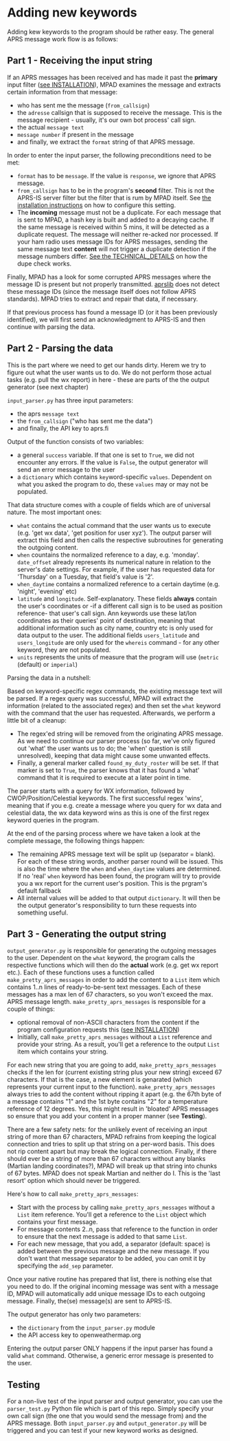 # Adding new keywords

Adding kew keywords to the program should be rather easy. The general APRS message work flow is as follows:

## Part 1 - Receiving the input string

If an APRS messages has been received and has made it past the __primary__ input filter ([see INSTALLATION](docs/INSTALLATION.md)), MPAD examines the message and extracts certain information from that message:

- who has sent me the message (```from_callsign```)
- the ```adresse``` callsign that is supposed to receive the message. This is the message recipient - usually, it's our own bot process' call sign.
- the actual ```message text```
- ```message number``` if present in the message
- and finally, we extract the ```format``` string of that APRS message.

In order to enter the input parser, the following preconditions need to be met:

- ```format``` has to be ```message```. If the value is ```response```, we ignore that APRS message.
- ```from_callsign``` has to be in the program's __second__ filter. This is not the APRS-IS server filter but the filter that is rum by MPAD itself. See [the installation instructions](INSTALLLATION.md) on how to configure this setting.
- The __incoming__ message must not be a duplicate. For each message that is sent to MPAD, a hash key is built and added to a decaying cache. If the same message is received within 5 mins, it will be detected as a duplicate request. The message will neither re-acked nor processed. If your ham radio uses message IDs for APRS messages, sending the same message text __content__ will not trigger a duplicate detection if the message numbers differ. [See the TECHNICAL_DETAILS](docs/TECHNICAL_DETAILS.md) on how the dupe check works.

Finally, MPAD has a look for some corrupted APRS messages where the message ID is present but not properly transmitted. [aprslib](https://github.com/rossengeorgiev/aprs-python) does not detect these message IDs (since the message itself does not follow APRS standards). MPAD tries to extract and repair that data, if necessary.

If that previous process has found a message ID (or it has been previously identified), we will first send an acknowledgment to APRS-IS and then continue with parsing the data.

## Part 2 - Parsing the data

This is the part where we need to get our hands dirty. Herem we try to figure out what the user wants us to do. We do not perform those actual tasks (e.g. pull the wx report) in here - these are parts of the the output generator (see next chapter)

 ```input_parser.py``` has three input parameters:

- the aprs ```message text```
- the ```from_callsign``` ("who has sent me the data")
- and finally, the API key to aprs.fi

Output of the function consists of two variables:

- a general ```success``` variable. If that one is set to ```True```, we did not encounter any errors. If the value is ```False```, the output generator will send an error message to the user
- a ```dictionary``` which contains ```key```word-specific ```values```. Dependent on what you asked the program to do, these ```values``` may or may not be populated. 

That data structure comes with a couple of fields which are of universal nature. The most important ones:

- ```what``` contains the actual command that the user wants us to execute (e.g. 'get wx data', 'get position for user xyz'). The output parser will extract this field and then calls the respective subroutines for generating the outgoing content.
- ```when``` countains the normalized reference to a day, e.g. 'monday'. ```date_offset``` already represents its numerical nature in relation to the server's date settings. For example, if the user has requested data for 'Thursday' on a Tuesday, that field's value is '2'.
- ```when_daytime``` contains a normalized reference to a certain daytime (e.g. 'night', 'evening' etc)
- ```latitude``` and ```longitude```. Self-explanatory. These fields __always__ contain the user's coordinates or -if a different call sign is to be used as position reference- that user's call sign. Ann keywords use these lat/lon coordinates as their queries' point of destination, meaning that additional information such as city name, country etc is only used for data output to the user. The additional fields ```users_latitude``` and ```users_longitude``` are only used for the ```whereis``` command - for any other keyword, they are not populated.
- ```units``` represents the units of measure that the program will use (```metric``` (default) or ```imperial```)

Parsing the data in a nutshell:

Based on keyword-specific regex commands, the existing message text will be parsed. If a regex query was successful, MPAD will extract the information (related to the associated regex) and then set the ```what``` keyword with the command that the user has requested. Afterwards, we perform a little bit of a cleanup:

- The regex'ed string will be removed from the originating APRS message. As we need to continue our parser process (so far, we've only figured out 'what' the user wants us to do; the 'when' question is still unresolved), keeping that data might cause some unwanted effects.
- Finally, a general marker called ```found_my_duty_roster``` will be set. If that marker is set to ```True```, the parser knows that it has found a 'what' command that it is required to execute at a later point in time.

The parser starts with a query for WX information, followed by CWOP/Position/Celestial keywords. The first successful regex 'wins', meaning that if you e.g. create a message where you query for wx data and celestial data, the wx data keyword wins as this is one of the first regex keyword queries in the program.

At the end of the parsing process where we have taken a look at the complete message, the following things happen: 

- The remaining APRS message text will be split up (separator = blank). For each of these string words, another parser round will be issued. This is also the time where the ```when``` and ```when_daytime``` values are determined. If no 'real' ```when``` keyword has been found, the program will try to provide you a wx report for the current user's position. This is the prgram's default fallback
- All internal values will be added to that output ```dictionary```. It will then be the output generator's responsibility to turn these requests into something useful.

## Part 3 - Generating the output string

```output_generator.py``` is responsible for generating the outgoing messages to the user. Dependent on the ```what``` keyword, the program calls the respective functions which will then do the __actual__ work (e.g. get wx report etc.). Each of these functions uses a function called ```make_pretty_aprs_messages``` in order to add the content to a ```List``` item which contains 1..n lines of ready-to-be-sent text messages. Each of these messages has a max len of 67 characters, so you won't exceed the max. APRS message length. ```make_pretty_aprs_messages``` is responsible for a couple of things:

- optional removal of non-ASCII characters from the content if the program configuration requests this ([see INSTALLATION](docs/INSTALLATION.md))
- Initially, call ```make_pretty_aprs_messages``` without a ```List``` reference and provide your string. As a result, you'll get a reference to the output ```List``` item which contains your string.

For each new string that you are going to add, ```make_pretty_aprs_messages``` checks if the len for (current existing string plus your new string) exceed 67 characters. If that is the case, a new element is genarated (which represents your current input to the function). ```make_pretty_aprs_messages``` always tries to add the content without ripping it apart (e.g. the 67th byte of a message contains "1" and the 1st byte contains "2" for a temperature reference of 12 degrees. Yes, this might result in 'bloated' APRS messages so ensure that you add your content in a proper manner (see __Testing__).

There are a few safety nets: for the unlikely event of receiving an input string of more than 67 characters, MPAD refrains from keeping the logical connection and tries to split up that string on a per-word basis. This does not rip content apart but may break the logical connection. Finally, if there should ever be a string of more than 67 characters without any blanks (Martian landing coordinates?), MPAD will break up that string into chunks of 67 bytes. MPAD does not speak Martian and neither do I. This is the 'last resort' option which should never be triggered.

Here's how to call ```make_pretty_aprs_messages```:

- Start with the process by calling ```make_pretty_aprs_messages``` without a ```List``` item reference. You'll get a reference to the ```List``` object which contains your first message.
- For message contents 2..n, pass that reference to the function in order to ensure that the next message is added to that same ```List```.
- For each new message, that you add, a separator (default: space) is added between the previous message and the new message. If you don't want that message separator to be added, you can omit it by specifying the ```add_sep``` parameter.

Once your native routine has prepared that list, there is nothing else that you need to do. If the original incoming message was sent with a message ID, MPAD will automatically add unique message IDs to each outgoing message. Finally, the(se) message(s) are sent to APRS-IS.

The output generator has only two parameters:

- the ```dictionary``` from the ```input_parser.py``` module
- the API access key to openweathermap.org

Entering the output parser ONLY happens if the input parser has found a valid ```what``` command. Otherwise, a generic error message is presented to the user.

## Testing

For a non-live test of the input parser and output generator, you can use the ```parser_test.py``` Python file which is part of this repo. Simply specify your own call sign (the one that you would send the message from) and the APRS message. Both ```input_parser.py``` and ```output_generator.py``` will be triggered and you can test if your new keyword works as designed.
